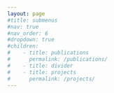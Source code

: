 ```yaml
---
layout: page
#title: submenus
#nav: true
#nav_order: 6
#dropdown: true
#children: 
#    - title: publications
#      permalink: /publications/
#    - title: divider
#    - title: projects
#      permalink: /projects/
---
```

